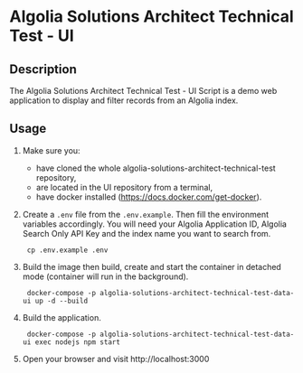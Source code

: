 #  Algolia Solutions Architect Technical Test - UI

## Description

The Algolia Solutions Architect Technical Test - UI Script is a demo web application to display and filter records from an Algolia index.

## Usage

1. Make sure you:
    - have cloned the whole algolia-solutions-architect-technical-test repository,
    - are located in the UI repository from a terminal,
    - have docker installed (https://docs.docker.com/get-docker).

2. Create a `.env` file from the `.env.example`. Then fill the environment variables accordingly. You will need your Algolia Application ID, Algolia Search Only API Key and the index name you want to search from.

        cp .env.example .env

3. Build the image then build, create and start the container in detached mode (container will run in the background).

        docker-compose -p algolia-solutions-architect-technical-test-data-ui up -d --build

4. Build the application.

        docker-compose -p algolia-solutions-architect-technical-test-data-ui exec nodejs npm start

5. Open your browser and visit http://localhost:3000
